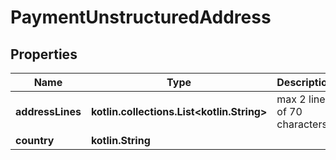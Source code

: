 
# PaymentUnstructuredAddress

## Properties
Name | Type | Description | Notes
------------ | ------------- | ------------- | -------------
**addressLines** | **kotlin.collections.List&lt;kotlin.String&gt;** | max 2 lines of 70 characters | 
**country** | **kotlin.String** |  | 



